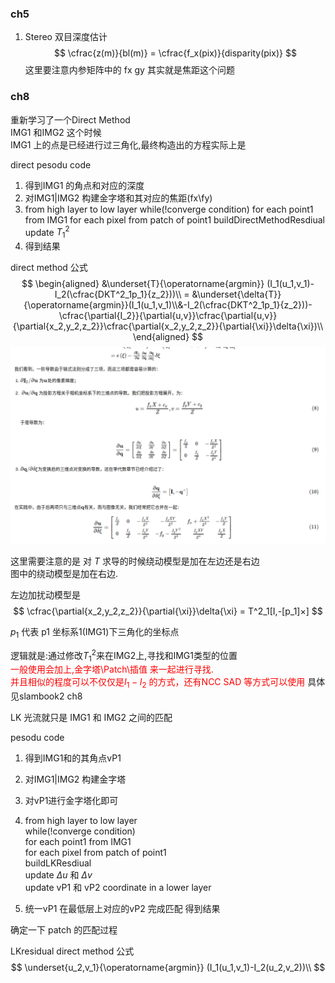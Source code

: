 
### ch5
1. Stereo
   双目深度估计
$$
    \cfrac{z(m)}{bl(m)} = \cfrac{f_x(pix)}{disparity(pix)}
$$
这里要注意内参矩阵中的 fx gy 其实就是焦距这个问题

### ch8
重新学习了一个Direct Method<br>
IMG1 和IMG2 这个时候<br>
IMG1 上的点是已经进行过三角化,最终构造出的方程实际上是

direct pesodu code
1. 得到IMG1 的角点和对应的深度
2. 对IMG1|IMG2 构建金字塔和其对应的焦距(fx\fy)
3. from high layer to low layer
        while(!converge condition)
            for each point1 from IMG1
                for each pixel from patch of point1 
                    buildDirectMethodResdiual 
            update $T^2_1$
4. 得到结果

direct method 公式<br>
$$
    \begin{aligned}
    &\underset{T}{\operatorname{argmin}} (I_1(u_1,v_1)-I_2(\cfrac{DKT^2_1p_1}{z_2}))\\
    = &\underset{\delta{T}}{\operatorname{argmin}}(I_1(u_1,v_1)\\&-I_2(\cfrac{DKT^2_1p_1}{z_2}))-\cfrac{\partial{I_2}}{\partial{u,v}}\cfrac{\partial{u,v}}{\partial{x_2,y_2,z_2}}\cfrac{\partial{x_2,y_2,z_2}}{\partial{\xi}}\delta{\xi})\\
    \end{aligned}
$$
![](./picture/1.png)

这里需要注意的是 对 $T$ 求导的时候绕动模型是加在左边还是右边<br>
图中的绕动模型是加在右边.<br>

左边加扰动模型是
$$
    \cfrac{\partial{x_2,y_2,z_2}}{\partial{\xi}}\delta{\xi} = T^2_1[I,-[p_1]×]
$$

$p_1$ 代表 p1 坐标系1(IMG1)下三角化的坐标点

逻辑就是:通过修改$T^2_1$来在IMG2上,寻找和IMG1类型的位置<br>
<font color="Red">一般使用会加上,金字塔\Patch\插值 来一起进行寻找.</font><br>
<font color = "Red"> 并且相似的程度可以不仅仅是$I_1 - I_2$ 的方式，还有NCC SAD 等方式可以使用</font>
具体见slambook2 ch8

LK 光流就只是 IMG1 和 IMG2 之间的匹配<br>

pesodu code
1. 得到IMG1和的其角点vP1
2. 对IMG1|IMG2 构建金字塔
3. 对vP1进行金字塔化即可
4. from high layer to low layer<br>
        while(!converge condition)<br>
            for each point1 from IMG1<br>
                for each pixel from patch of point1<br> 
                    buildLKResdiual <br>
            update $\Delta{u}$ 和 $\Delta{v}$ <br>
        update vP1 和 vP2 coordinate in a lower layer<br>
    
5. 统一vP1 在最低层上对应的vP2 完成匹配 得到结果

确定一下 patch 的匹配过程

LKresidual
direct method 公式<br>
$$
    \underset{u_2,v_1}{\operatorname{argmin}} (I_1(u_1,v_1)-I_2(u_2,v_2))\\
$$